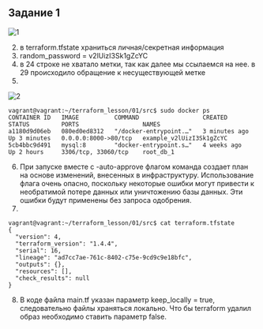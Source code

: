 ## Задание 1
![1](https://user-images.githubusercontent.com/29104612/230908015-6af1966b-c64e-41b8-a23f-3bdc72aac556.png)

2) в terraform.tfstate храниться личная/секретная информация
3) random_password = v2lUizI3Sk1gZcYC
4) в 24 строке не хватало метки, так как далее мы ссылаемся на нее. в 29 происходило обращение к несуществующей метке
5) 
![2](https://user-images.githubusercontent.com/29104612/230908089-5bf42e1c-4ef5-4f89-ac64-b05068082c6b.png)
```
vagrant@vagrant:~/terraform_lesson/01/src$ sudo docker ps
CONTAINER ID   IMAGE          COMMAND                  CREATED         STATUS         PORTS                  NAMES
a1180d9d06eb   080ed0ed8312   "/docker-entrypoint.…"   3 minutes ago   Up 3 minutes   0.0.0.0:8000->80/tcp   example_v2lUizI3Sk1gZcYC
5cb4bbc9d491   mysql:8        "docker-entrypoint.s…"   4 weeks ago     Up 2 hours     3306/tcp, 33060/tcp    root_db_1
```
6) При запуске вместе с -auto-approve флагом команда создает план на основе изменений, внесенных в инфраструктуру. 
Использование флага очень опасно, поскольку некоторые ошибки могут привести к необратимой потере данных или уничтожению базы данных. 
Эти ошибки будут применены без запроса одобрения.
7)
```
vagrant@vagrant:~/terraform_lesson/01/src$ cat terraform.tfstate
{
  "version": 4,
  "terraform_version": "1.4.4",
  "serial": 16,
  "lineage": "ad7cc7ae-761c-8402-c75e-9cd9c9e18bfc",
  "outputs": {},
  "resources": [],
  "check_results": null
}
```
8) В коде файла main.tf указан параметр keep_locally = true, следовательно файлы храняться локально. Что бы terraform удалил образ необходимо ставить параметр false.
